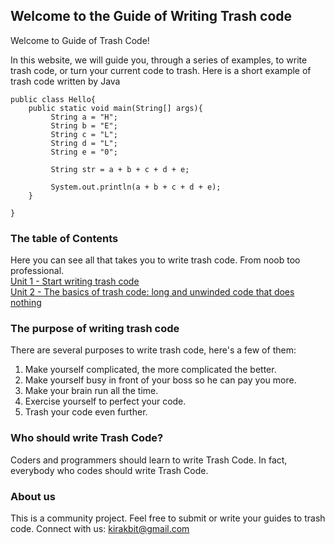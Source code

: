 ## Welcome to the Guide of Writing Trash code

Welcome to Guide of Trash Code! 

In this website, we will guide you, through a series of examples, to write trash code, or turn your current code to trash. 
Here is a short example of trash code written by Java

```
public class Hello{
    public static void main(String[] args){
         String a = "H";
         String b = "E";
         String c = "L";
         String d = "L";
         String e = "0";
 
         String str = a + b + c + d + e;      
         
         System.out.println(a + b + c + d + e);   
    }

}
```

### The table of Contents
Here you can see all that takes you to write trash code. From noob too professional. <br>
[Unit 1 - Start writing trash code](unit_1.md) <br>
[Unit 2 - The basics of trash code: long and unwinded code that does nothing](unit_2.md) <br>

### The purpose of writing trash code

There are several purposes to write trash code, here's a few of them:
1. Make yourself complicated, the more complicated the better.
2. Make yourself busy in front of your boss so he can pay you more.
3. Make your brain run all the time.
4. Exercise yourself to perfect your code. 
5. Trash your code even further.

### Who should write Trash Code?

Coders and programmers should learn to write Trash Code. In fact, everybody who codes should write Trash Code. 

### About us

This is a community project. Feel free to submit or write your guides to trash code.
Connect with us: kirakbit@gmail.com 
